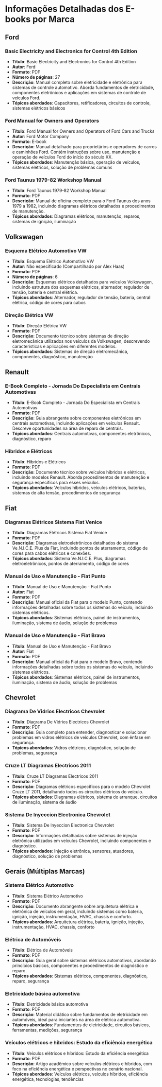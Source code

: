 # Informações Detalhadas dos E-books por Marca

## Ford

### Basic Electricity and Electronics for Control 4th Edition
- **Título**: Basic Electricity and Electronics for Control 4th Edition
- **Autor**: Ford
- **Formato**: PDF
- **Número de páginas**: 27
- **Descrição**: Manual completo sobre eletricidade e eletrônica para sistemas de controle automotivo. Aborda fundamentos de eletricidade, componentes eletrônicos e aplicações em sistemas de controle de veículos Ford.
- **Tópicos abordados**: Capacitores, retificadores, circuitos de controle, sistemas elétricos básicos

### Ford Manual for Owners and Operators
- **Título**: Ford Manual for Owners and Operators of Ford Cars and Trucks
- **Autor**: Ford Motor Company
- **Formato**: E-book
- **Descrição**: Manual detalhado para proprietários e operadores de carros e caminhões Ford. Contém instruções sobre uso, manutenção e operação de veículos Ford do início do século XX.
- **Tópicos abordados**: Manutenção básica, operação de veículos, sistemas elétricos, solução de problemas comuns

### Ford Taunus 1979-82 Workshop Manual
- **Título**: Ford Taunus 1979-82 Workshop Manual
- **Formato**: PDF
- **Descrição**: Manual de oficina completo para o Ford Taunus dos anos 1979 a 1982, incluindo diagramas elétricos detalhados e procedimentos de manutenção.
- **Tópicos abordados**: Diagramas elétricos, manutenção, reparos, sistemas de ignição, iluminação

## Volkswagen

### Esquema Elétrico Automotivo VW
- **Título**: Esquema Elétrico Automotivo VW
- **Autor**: Não especificado (Compartilhado por Alex Haas)
- **Formato**: PDF
- **Número de páginas**: 6
- **Descrição**: Esquemas elétricos detalhados para veículos Volkswagen, incluindo estrutura dos esquemas elétricos, alternador, regulador de tensão, bateria e central elétrica.
- **Tópicos abordados**: Alternador, regulador de tensão, bateria, central elétrica, código de cores para cabos

### Direção Elétrica VW
- **Título**: Direção Elétrica VW
- **Formato**: PDF
- **Descrição**: Documento técnico sobre sistemas de direção eletromecânica utilizados nos veículos da Volkswagen, descrevendo características e aplicações em diferentes modelos.
- **Tópicos abordados**: Sistemas de direção eletromecânica, componentes, diagnóstico, manutenção

## Renault

### E-Book Completo - Jornada Do Especialista em Centrais Automotivas
- **Título**: E-Book Completo - Jornada Do Especialista em Centrais Automotivas
- **Formato**: PDF
- **Descrição**: Guia abrangente sobre componentes eletrônicos em centrais automotivas, incluindo aplicações em veículos Renault. Descreve oportunidades na área de reparo de centrais.
- **Tópicos abordados**: Centrais automotivas, componentes eletrônicos, diagnóstico, reparo

### Híbridos e Elétricos
- **Título**: Híbridos e Elétricos
- **Formato**: PDF
- **Descrição**: Documento técnico sobre veículos híbridos e elétricos, incluindo modelos Renault. Aborda procedimentos de manutenção e segurança específicos para esses veículos.
- **Tópicos abordados**: Veículos híbridos, veículos elétricos, baterias, sistemas de alta tensão, procedimentos de segurança

## Fiat

### Diagramas Elétricos Sistema Fiat Venice
- **Título**: Diagramas Elétricos Sistema Fiat Venice
- **Formato**: PDF
- **Descrição**: Diagramas eletroeletrônicos detalhados do sistema Ve.N.I.C.E. Plus da Fiat, incluindo pontos de aterramento, código de cores para cabos elétricos e conexões.
- **Tópicos abordados**: Sistema Ve.N.I.C.E. Plus, diagramas eletroeletrônicos, pontos de aterramento, código de cores

### Manual de Uso e Manutenção - Fiat Punto
- **Título**: Manual de Uso e Manutenção - Fiat Punto
- **Autor**: Fiat
- **Formato**: PDF
- **Descrição**: Manual oficial da Fiat para o modelo Punto, contendo informações detalhadas sobre todos os sistemas do veículo, incluindo sistemas elétricos.
- **Tópicos abordados**: Sistemas elétricos, painel de instrumentos, iluminação, sistema de áudio, solução de problemas

### Manual de Uso e Manutenção - Fiat Bravo
- **Título**: Manual de Uso e Manutenção - Fiat Bravo
- **Autor**: Fiat
- **Formato**: PDF
- **Descrição**: Manual oficial da Fiat para o modelo Bravo, contendo informações detalhadas sobre todos os sistemas do veículo, incluindo sistemas elétricos.
- **Tópicos abordados**: Sistemas elétricos, painel de instrumentos, iluminação, sistema de áudio, solução de problemas

## Chevrolet

### Diagrama De Vidrios Electricos Chevrolet
- **Título**: Diagrama De Vidrios Electricos Chevrolet
- **Formato**: PDF
- **Descrição**: Guia completo para entender, diagnosticar e solucionar problemas em vidros elétricos de veículos Chevrolet, com ênfase em segurança.
- **Tópicos abordados**: Vidros elétricos, diagnóstico, solução de problemas, segurança

### Cruze LT Diagramas Electricos 2011
- **Título**: Cruze LT Diagramas Electricos 2011
- **Formato**: PDF
- **Descrição**: Diagramas elétricos específicos para o modelo Chevrolet Cruze LT 2011, detalhando todos os circuitos elétricos do veículo.
- **Tópicos abordados**: Diagramas elétricos, sistema de arranque, circuitos de iluminação, sistema de áudio

### Sistema De Inyeccion Electronica Chevrolet
- **Título**: Sistema De Inyeccion Electronica Chevrolet
- **Formato**: PDF
- **Descrição**: Informações detalhadas sobre sistemas de injeção eletrônica utilizados em veículos Chevrolet, incluindo componentes e diagnóstico.
- **Tópicos abordados**: Injeção eletrônica, sensores, atuadores, diagnóstico, solução de problemas

## Gerais (Múltiplas Marcas)

### Sistema Elétrico Automotivo
- **Título**: Sistema Elétrico Automotivo
- **Formato**: PDF
- **Descrição**: Documento abrangente sobre arquitetura elétrica e eletrônica de veículos em geral, incluindo sistemas como bateria, ignição, injeção, instrumentação, HVAC, chassis e conforto.
- **Tópicos abordados**: Arquitetura elétrica, bateria, ignição, injeção, instrumentação, HVAC, chassis, conforto

### Elétrica de Automóveis
- **Título**: Elétrica de Automóveis
- **Formato**: PDF
- **Descrição**: Guia geral sobre sistemas elétricos automotivos, abordando princípios básicos, componentes e procedimentos de diagnóstico e reparo.
- **Tópicos abordados**: Sistemas elétricos, componentes, diagnóstico, reparo, segurança

### Eletricidade básica automotiva
- **Título**: Eletricidade básica automotiva
- **Formato**: PDF
- **Descrição**: Material didático sobre fundamentos de eletricidade em automóveis, ideal para iniciantes na área de elétrica automotiva.
- **Tópicos abordados**: Fundamentos de eletricidade, circuitos básicos, ferramentas, medições, segurança

### Veículos elétricos e híbridos: Estudo da eficiência energética
- **Título**: Veículos elétricos e híbridos: Estudo da eficiência energética
- **Formato**: PDF
- **Descrição**: Artigo acadêmico sobre veículos elétricos e híbridos, com foco na eficiência energética e perspectivas no cenário nacional.
- **Tópicos abordados**: Veículos elétricos, veículos híbridos, eficiência energética, tecnologias, tendências

